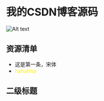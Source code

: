 #  我的CSDN博客源码

![Alt text](https://avatar.csdn.net/2/C/5/1_czl389.jpg)

## 资源清单



- 这是第一条，宋体
- <font color="#fff000">hahahha</font>

## 二级标题